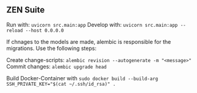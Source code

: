 ## ZEN Suite

Run with: `uvicorn src.main:app`
Develop with: `uvicorn src.main:app --reload --host 0.0.0.0`

If chnages to the models are made, alembic is responsible for the migrations. Use the following steps:

Create change-scripts: `alembic revision --autogenerate -m "<message>"`
Commit changes: `alembic upgrade head`

Build Docker-Container with `sudo docker build --build-arg SSH_PRIVATE_KEY="$(cat ~/.ssh/id_rsa)" .`